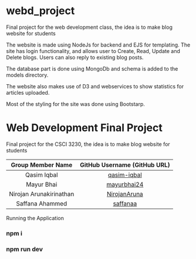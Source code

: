 # webd_project
Final project for the web development class, the idea is to make blog website for students

The website is made using NodeJs for backend and EJS for templating. 
The site has login functionality, and allows user to Create, Read, Update and Delete blogs. Users can also reply to existing blog posts.

The database part is done using MongoDb and schema is added to the models directory.

The website also makes use of D3 and webservices to show statistics for articles uploaded.

Most of the styling for the site was done using Bootstarp.


# Web Development Final Project
Final project for the CSCI 3230, the idea is to make blog website for students

| Group Member Name | GitHub Username (GitHub URL)|
| :------------------------:|:--------------------------------------:|
| Qasim Iqbal | [qasim-iqbal](https://github.com/qasim-iqbal) |
| Mayur Bhai | [mayurbhai24](https://github.com/mayurbhai24) |
| Nirojan Arunakirinathan | [NirojanAruna](https://github.com/NirojanAruna) |
| Saffana Ahammed | [saffanaa](https://github.com/saffanaa) |

Running the Application

### npm i 
### npm run dev
